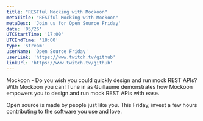 ```yaml
---
title: "RESTful Mocking with Mockoon"
metaTitle: "RESTful Mocking with Mockoon"
metaDesc: 'Join us for Open Source Friday'
date: '05/26'
UTCStartTime: '17:00'
UTCEndTime: '18:00'
type: 'stream'
userName: 'Open Source Friday'
userLink: 'https://www.twitch.tv/github'
linkUrl: 'https://www.twitch.tv/github'
---
```


Mockoon - Do you wish you could quickly design and run mock REST APIs? With Mockoon you can! Tune in as Guillaume demonstrates how Mockoon empowers you to design and run mock REST APIs with ease.

Open source is made by people just like you. This Friday, invest a few hours contributing to the software you use and love.